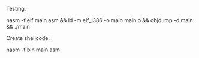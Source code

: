 Testing:

nasm -f elf main.asm && ld -m elf_i386 -o main main.o && objdump -d main && ./main

Create shellcode:

nasm -f bin main.asm
